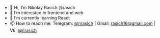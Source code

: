 - 👋 Hi, I’m Nikolay Rasich @rasich
- 👀 I’m interested in frontend and web
- 🌱 I’m currently learning React
- 📫 How to reach me: Telegram: [@nrasich](https://t.me/nrasich) | Gmail: rasich16@gmail.com | Vk: [@nrasich](https://vk.me/nrasich)

<!---
rasich/rasich is a ✨ special ✨ repository because its `README.md` (this file) appears on your GitHub profile.
You can click the Preview link to take a look at your changes.
--->
